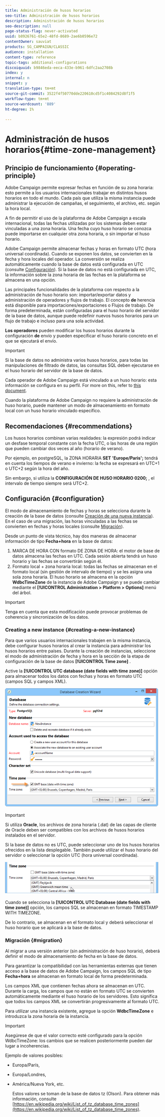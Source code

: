 ```yaml
---
title: Administración de husos horarios
seo-title: Administración de husos horarios
description: Administración de husos horarios
seo-description: null
page-status-flag: never-activated
uuid: b8926761-65e2-48fd-8689-2ae6b0596e72
contentOwner: sauviat
products: SG_CAMPAIGN/CLASSIC
audience: installation
content-type: reference
topic-tags: additional-configurations
discoiquuid: b9846eda-eeca-433e-b961-6dfc2aa2708b
index: y
internal: n
snippet: y
translation-type: tm+mt
source-git-commit: 3522f4f50770dde220610cd5f1c4084292d8f1f5
workflow-type: tm+mt
source-wordcount: '889'
ht-degree: 1%

---
```



# Administración de husos horarios{#time-zone-management}

## Principio de funcionamiento {#operating-principle}

Adobe Campaign permite expresar fechas en función de su zona horaria: esto permite a los usuarios internacionales trabajar en distintos husos horarios en todo el mundo. Cada país que utiliza la misma instancia puede administrar la ejecución de campañas, el seguimiento, el archivo, etc. según la hora local.

A fin de permitir el uso de la plataforma de Adobe Campaign a escala internacional, todas las fechas utilizadas por los sistemas deben estar vinculadas a una zona horaria. Una fecha cuyo huso horario se conozca puede importarse en cualquier otra zona horaria, o sin importar el huso horario.

Adobe Campaign permite almacenar fechas y horas en formato UTC (hora universal coordinada). Cuando se exponen los datos, se convierten en la fecha y hora locales del operador. La conversión se realiza automáticamente cuando la base de datos está configurada en UTC (consulte [Configuración](#configuration)). Si la base de datos no está configurada en UTC, la información sobre la zona horaria de las fechas en la plataforma se almacena en una opción.

Las principales funcionalidades de la plataforma con respecto a la administración de huso horario son: importar/exportar datos y administración de operadores y flujos de trabajo. El concepto **de** herencia está disponible para importaciones/exportaciones o Flujos de trabajo. De forma predeterminada, están configuradas para el huso horario del servidor de la base de datos, aunque puede redefinir nuevos husos horarios para un flujo de trabajo e incluso para una sola actividad.

**Los operadores** pueden modificar los husos horarios durante la configuración **de** envío y pueden especificar el huso horario concreto en el que se ejecutará el envío.

>[!IMPORTANT]
>
>Si la base de datos no administra varios husos horarios, para todas las manipulaciones de filtrado de datos, las consultas SQL deben ejecutarse en el huso horario del servidor de la base de datos.

Cada operador de Adobe Campaign está vinculado a un huso horario: esta información se configura en su perfil. For more on this, refer to [this document](../../platform/using/access-management.md).

Cuando la plataforma de Adobe Campaign no requiere la administración de huso horario, puede mantener un modo de almacenamiento en formato local con un huso horario vinculado específico.

## Recomendaciones {#recommendations}

Los husos horarios combinan varias realidades: la expresión podrá indicar un desfase temporal constante con la fecha UTC, o las horas de una región que pueden cambiar dos veces al año (horario de verano).

Por ejemplo, en postgreSQL, la ZONA HORARIA **SET &#39;Europe/Paris&#39;;** tendrá en cuenta los tiempos de verano e invierno: la fecha se expresará en UTC+1 o UTC+2 según la hora del año.

Sin embargo, si utiliza la **CONFIGURACIÓN DE HUSO HORARIO 0200;** , el intervalo de tiempo siempre será UTC+2.

## Configuración {#configuration}

El modo de almacenamiento de fechas y horas se selecciona durante la creación de la base de datos (consulte [Creación de una nueva instancia](#creating-a-new-instance)). En el caso de una migración, las horas vinculadas a las fechas se convierten en fechas y horas locales (consulte [Migración](#migration)).

Desde un punto de vista técnico, hay dos maneras de almacenar información de tipo **Fecha+hora** en la base de datos:

1. MARCA DE HORA CON formato DE ZONA DE HORA: el motor de base de datos almacena las fechas en UTC. Cada sesión abierta tendrá un huso horario y las fechas se convertirán según él.
1. Formato local + zona horaria local: todas las fechas se almacenan en el formato local (sin gestión de intervalo de tiempo) y se les asigna una sola zona horaria. El huso horario se almacena en la opción **WdbcTimeZone** de la instancia de Adobe Campaign y se puede cambiar mediante el **[!UICONTROL Administration > Platform > Options]** menú del árbol.

>[!IMPORTANT]
>
>Tenga en cuenta que esta modificación puede provocar problemas de coherencia y sincronización de los datos.

### Creating a new instance {#creating-a-new-instance}

Para que varios usuarios internacionales trabajen en la misma instancia, debe configurar husos horarios al crear la instancia para administrar los husos horarios entre países. Durante la creación de instancias, seleccione el modo de administración de fecha y hora en la sección de la etapa de configuración de la base de datos **[!UICONTROL Time zone]** .

Active la **[!UICONTROL UTC database (date fields with time zone)]** opción para almacenar todos los datos con fechas y horas en formato UTC (campos SQL y campos XML).

![](assets/install_wz_select_utc_option.png)

>[!IMPORTANT]
>
>Si utiliza **Oracle**, los archivos de zona horaria (.dat) de las capas de cliente de Oracle deben ser compatibles con los archivos de husos horarios instalados en el servidor.

Si la base de datos no es UTC, puede seleccionar uno de los husos horarios ofrecidos en la lista desplegable. También puede utilizar el huso horario del servidor o seleccionar la opción UTC (hora universal coordinada).

![](assets/install_wz_unselect_utc_option.png)

Cuando se selecciona la **[!UICONTROL UTC Database (date fields with time zone)]** opción, los campos SQL se almacenan en formato TIMESTAMP WITH TIMEZONE.

De lo contrario, se almacenan en el formato local y deberá seleccionar el huso horario que se aplicará a la base de datos.

### Migración {#migration}

Al migrar a una versión anterior (sin administración de huso horario), deberá definir el modo de almacenamiento de fecha en la base de datos.

Para garantizar la compatibilidad con las herramientas externas que tienen acceso a la base de datos de Adobe Campaign, los campos SQL de tipo **Fecha+hora** se almacenan en formato local de forma predeterminada.

Los campos XML que contienen fechas ahora se almacenan en UTC. Durante la carga, los campos que no están en formato UTC se convierten automáticamente mediante el huso horario de los servidores. Esto significa que todos los campos XML se convertirán progresivamente al formato UTC.

Para utilizar una instancia existente, agregue la opción **WdbcTimeZone** e introduzca la zona horaria de la instancia.

>[!IMPORTANT]
>
>Asegúrese de que el valor correcto esté configurado para la opción WdbcTimeZone: los cambios que se realicen posteriormente pueden dar lugar a incoherencias.

Ejemplo de valores posibles:

* Europa/París,
* Europa/Londres,
* América/Nueva York, etc.

   Estos valores se toman de la base de datos tz (Olson). Para obtener más información, consulte [https://en.wikipedia.org/wiki/List_of_tz_database_time_zones](https://en.wikipedia.org/wiki/List_of_tz_database_time_zones).

